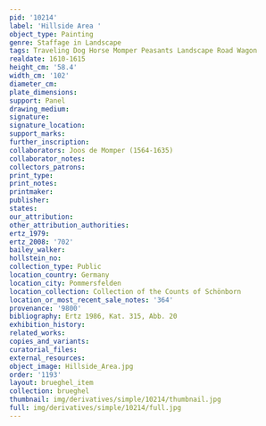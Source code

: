 ```yaml
---
pid: '10214'
label: 'Hillside Area '
object_type: Painting
genre: Staffage in Landscape
tags: Traveling Dog Horse Momper Peasants Landscape Road Wagon
realdate: 1610-1615
height_cm: '58.4'
width_cm: '102'
diameter_cm: 
plate_dimensions: 
support: Panel
drawing_medium: 
signature: 
signature_location: 
support_marks: 
further_inscription: 
collaborators: Joos de Momper (1564-1635)
collaborator_notes: 
collectors_patrons: 
print_type: 
print_notes: 
printmaker: 
publisher: 
states: 
our_attribution: 
other_attribution_authorities: 
ertz_1979: 
ertz_2008: '702'
bailey_walker: 
hollstein_no: 
collection_type: Public
location_country: Germany
location_city: Pommersfelden
location_collection: Collection of the Counts of Schönborn
location_or_most_recent_sale_notes: '364'
provenance: '9800'
bibliography: Ertz 1986, Kat. 315, Abb. 20
exhibition_history: 
related_works: 
copies_and_variants: 
curatorial_files: 
external_resources: 
object_image: Hillside_Area.jpg
order: '1193'
layout: brueghel_item
collection: brueghel
thumbnail: img/derivatives/simple/10214/thumbnail.jpg
full: img/derivatives/simple/10214/full.jpg
---
```

